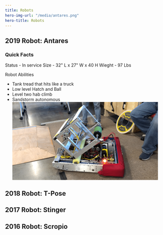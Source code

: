 ```yaml
---
title: Robots
hero-img-url: "/media/antares.png"
hero-title: Robots
---
```


## 2019 Robot: Antares
### Quick Facts
Status - In service
Size - 32" L x 27" W x 40 H
Wieght - 97 Lbs

Robot Abilities
* Tank tread that hits like a truck
* Low level Hatch and Ball
* Level two hab climb
* Sandstorm autonomous
![2019 Robot: Antares](/media/antares.png)


## 2018 Robot: T-Pose

## 2017 Robot: Stinger

## 2016 Robot: Scropio